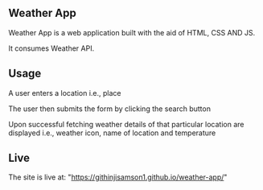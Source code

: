 ## Weather App

Weather App is a web application built with the aid of HTML, CSS AND JS.

It consumes Weather API.

## Usage

A user enters a location i.e., place

The user then submits the form by clicking the search button

Upon successful fetching weather details of that particular location are displayed
i.e., weather icon, name of location and temperature

## Live

The site is live at: "https://githinjisamson1.github.io/weather-app/"
